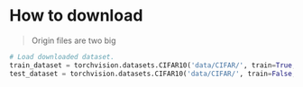 # How to download

> Origin files are two big

```python
# Load downloaded dataset.
train_dataset = torchvision.datasets.CIFAR10('data/CIFAR/', train=True, download=True, transform=transform_train)
test_dataset = torchvision.datasets.CIFAR10('data/CIFAR/', train=False, download=True, transform=transform_test)
```
